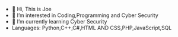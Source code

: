 - 👋 Hi, This is Joe
- 👀 I’m interested in Coding,Programming and Cyber Security
- 🌱 I’m currently learning Cyber Security
- Languages: Python,C++,C#,HTML AND CSS,PHP,JavaScript,SQL

<!---
Its-JoeTheKing/Its-JoeTheKing is a ✨ special ✨ repository because its `README.md` (this file) appears on your GitHub profile.
You can click the Preview link to take a look at your changes.
--->
